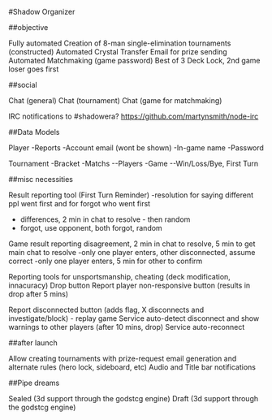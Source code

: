 #Shadow Organizer


 ##objective

Fully automated Creation of 8-man single-elimination tournaments (constructed)
Automated Crystal Transfer Email for prize sending
Automated Matchmaking (game password)
Best of 3 Deck Lock, 2nd game loser goes first


##social

Chat (general)
Chat (tournament)
Chat (game for matchmaking)

IRC notifications to #shadowera? https://github.com/martynsmith/node-irc


##Data Models

Player
-Reports
-Account email (wont be shown)
-In-game name
-Password


Tournament
-Bracket
	-Matchs
	--Players
	-Game
	--Win/Loss/Bye, First Turn


##misc necessities

Result reporting tool (First Turn Reminder)
 -resolution for saying different ppl went first and for forgot who went first
  - differences, 2 min in chat to resolve - then random
  - forgot, use opponent, both forgot, random

Game result reporting disagreement, 2 min in chat to resolve, 5 min to get main chat to resolve
 -only one player enters, other disconnected, assume correct
 -only one player enters, 5 min for other to confirm

Reporting tools for unsportsmanship, cheating (deck modification, innacuracy)
Drop button
Report player non-responsive button (results in drop after 5 mins)

Report disconnected button (adds flag, X disconnects and investigate/block) - replay game
Service auto-detect disconnect and show warnings to other players (after 10 mins, drop)
Service auto-reconnect



##after launch

Allow creating tournaments with prize-request email generation and alternate rules
(hero lock, sideboard, etc)
Audio and Title bar notifications


##Pipe dreams

Sealed (3d support through the godstcg engine)
Draft (3d support through the godstcg engine)

